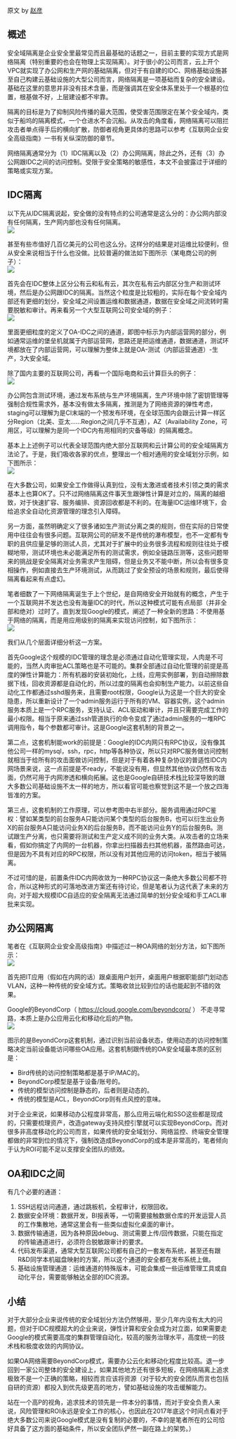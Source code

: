 原文 by [赵彦](https://mp.weixin.qq.com/s?__biz=MjM5NjQ5MTI5OA==&mid=2651747457&idx=1&sn=ffb0162b656c998b680f1e518548ad3e&chksm=bd12adcc8a6524dafdeca303db5c1adc70f1bf8705f11febe9ee6fbd35f74a00109faa57ab8d&mpshare=1&scene=1&srcid=0126PP6zvGBo52JPp9GZwksA#rd)  

## 概述

安全域隔离是企业安全里最常见而且最基础的话题之一，目前主要的实现方式是网络隔离（特别重要的也会在物理上实现隔离）。对于很小的公司而言，云上开个VPC就实现了办公网和生产网的基础隔离，但对于有自建的IDC、网络基础设施甚至自己构建云基础设施的大型公司而言，网络隔离是一项基础而复杂的安全建设。基础在这里的意思并非没有技术含量，而是强调其在安全体系里处于一个根基的位置，根基做不好，上层建设都不牢靠。  

隔离的目标是为了抑制风险传播的最大范围，使受害范围限定在某个安全域内，类似于船坞的隔离模式，一个仓进水不会沉船。从攻击的角度看，网络隔离可以阻拦攻击者单点得手后的横向扩散，防御者视角更具体的思路可以参考《互联网企业安全高级指南》一书有关纵深防御的章节。  

网络隔离通常分为（1）IDC隔离以及（2）办公网隔离，除此之外，还有（3）办公网跟IDC之间的访问控制。受限于安全策略的敏感性，本文不会披露过于详细的策略或实现方案。  

## IDC隔离

以下先从IDC隔离说起，安全做的没有特点的公司通常是这么分的：办公网内部没有任何隔离，生产网内部也没有任何隔离。  
![](../pictures/networkiso1.png)  


甚至有些市值好几百亿美元的公司也这么分。这样分的结果是对运维比较便利，但从安全来说相当于什么也没做。比较普遍的做法如下图所示（某电商公司的例子）：  
![](../pictures/networkiso2.png)  


首先会在IDC整体上区分公有云和私有云，其次在私有云内部区分生产和测试环境，然后是办公网跟IDC的隔离。当然这个粒度是比较粗的，实际在每个安全域内部还有更细的划分，安全域之间设置运维和数据通道，数据在安全域之间流转时需要脱敏和审计。再来看另一个大型互联网公司安全域的例子：  
![](../pictures/networkiso3.png)  


里面更细粒度的定义了OA-IDC之间的通道，即图中标示为内部运营网的部分，例如通常运维的堡垒机就属于内部运营网，思路还是把运维通道，数据通道，测试环境都放在了内部运营网，可以理解为整体上就是OA-测试（内部运营通道）-生产，3大安全域。  

除了国内主要的互联网公司，再看一个国际电商和云计算巨头的例子：  
![](../pictures/networkiso4.png)    


办公网包含测试环境，通过发布系统与生产环境隔离，生产环境中除了密钥管理等强制合规性需求外，基本没有做太多隔离，推测是为了网络资源的弹性考虑，staging可以理解为是CI末端的一个预发布环境，在全球范围内会跟云计算一样区分Region（北美、亚太……Region之间几乎不互通），AZ（Availability Zone，可用区，可以理解为是同一个IDC内有用相同的灾备等级）的隔离概念。  

基本上上述例子可以代表全球范围内绝大部分互联网和云计算公司的安全域隔离方法论了。于是，我们吸收各家的优点，整理出一个相对通用的安全域划分示例，如下图所示：  
![](../pictures/networkiso5.png)    


在大多数公司，如果安全工作做得认真到位，没有太激进或者技术引领之类的需求基本上也算OK了。只不过网络隔离这件事天生跟弹性计算是对立的，隔离的越细致，对于快速扩容、服务编排、资源回收都是不利的。在海量IDC运维环境下，会给追求全自动化资源管理的理念引入障碍。  

另一方面，虽然明确定义了很多诸如生产测试分离之类的规则，但在实际的日常使用中往往会有很多问题。互联网公司的研发不是传统的瀑布模型，也不一定都有专职的且供应量足够的测试人员，尤其对于扩展中的业务很多流程和规则往往处于模糊地带，测试环境也未必能满足所有的测试需求，例如全链路压测等，这些问题带来的挑战是安全隔离对业务需求产生阻碍，但是业务又不能中断，所以会有很多变相操作，例如直接去生产环境测试，从而跳过了安全预设的场景和规则，最后使得隔离看起来有点虚幻。  

笔者细数了一下网络隔离诞生于上个世纪，是自网络安全开始就有的概念，产生于一个互联网并不发达也没有海量IDC的时代，所以这种模式可能有点局部（并非全部和绝对）过时了。直到发现Google的模式，阐述了一种全新的思路：不使用基于网络的隔离，而是用应用级别的隔离来实现访问控制，如下图所示：  
![](../pictures/networkiso6.png)    

我们从几个层面详细分析这一方案。  

首先Google这个规模的IDC管理的理念是必须通过自动化管理实现，人肉是不可能的，当然人肉审批ACL策略也是不可能的。集群全部通过自动化管理的前提是高度的弹性计算能力：所有机器的安装初始化，上线，应用实例部署，到自动擦除数据下线，回收资源都是自动化的，所以过度的隔离也会抑制生产能力。以前这些自动化工作都通过sshd服务来，且需要root权限，Google认为这是一个巨大的安全隐患，所以重新设计了一个admin服务运行于所有的VM、容器实例，这个admin服务本质上是一个RPC服务，支持认证、ACL驱动和审计，并且只需要完成工作的最小权限。相当于原来通过ssh管道执行的命令变成了通过admin服务的一堆RPC调用指令，每个参数都可审计。这是Google这套机制的背景之一。  

第二点，这套机制能work的前提是：Google的IDC内网只有RPC协议，没有像其他公司一样的mysql，ssh，rpc，http等各种协议，所以只对RPC服务做访问控制就相当于给所有的攻击面做访问控制，但是对于有着各种复杂协议的普适性IDC内网场景来说，这一点前提是不ready，不能说没有用，但显然其他协议仍然有攻击面，仍然可用于内网渗透和横向拓展。这也是Google自研技术栈比较深导致的跟大多数公司基础设施不太一样的地方，所以看官可能也察觉到这不是一个放之四海皆准的方案。  

第三点，这套机制的工作原理，可以参考图中右半部分。服务调用通过RPC鉴权：譬如某类型的前台服务A只能访问某个类型的后台服务B，也可以衍生出业务X的前台服务A只能访问业务X的后台服务B，而不能访问业务Y的后台服务B。测试跟生产分离，也只需要将测试和生产定义成不同的业务大类。从攻击者的立场来看，假如你搞定了内网的一台机器，你拿出扫描器去扫其他机器，虽然路由可达，但是因为不具有对应的RPC权限，所以没有对其他应用的访问token，相当于被隔离。  

不过可惜的是，前置条件IDC内网收敛为一种RPC协议这一条绝大多数公司都不符合，所以这种形式的可落地改进方案还有待讨论，但是笔者认为这代表了未来的方向，对于超大规模IDC自适应的安全隔离无法通过简单的划分安全域和手工ACL审批来实现。  

## 办公网隔离

笔者在《互联网企业安全高级指南》中描述过一种OA网络的划分方法，如下图所示：  
![](../pictures/networkiso7.png)    


首先把IT应用（假如在内网的话）跟桌面用户划开，桌面用户根据职能部门划动态VLAN，这种一种传统的安全域方式。策略收敛比较到位的话也能起到不错的效果。  

Google的BeyondCorp（ https://cloud.google.com/beyondcorp/ ） 不走寻常路，本质上是办公应用云化和移动化后的产物。  
![](../pictures/networkiso8.png)    


图示的是BeyondCorp这套机制，通过识别当前设备状态，使用动态的访问控制策略决定当前设备能访问哪些OA应用。这套机制跟传统的OA安全域最本质的区别是：  

* Bird传统的访问控制策略都是基于IP/MAC的。
* BeyondCorp模型是基于设备/账号的。
* 传统的模型访问控制是静态的，后者则是动态的。
* 传统的模型是ACL，BeyondCorp则有点风控的意味。

对于企业来说，如果移动办公程度非常高，那么应用云端化和SSO这些都是现成的，只需要梳理资产，改造gateway支持风控引擎就可以实现BeyondCorp。而对很多非高度移动化的公司而言，如果传统的安全域划分、网络监控、终端安全管理都做的非常到位的情况下，强制改造成BeyondCorp的成本是非常高的，笔者倾向于认为ROI可能不足以支撑安全团队的绩效。  

## OA和IDC之间

有几个必要的通道：  

1. SSH远程访问通道，通过跳板机，全程审计，权限回收。
2. 数据安全环境：数据开发，BI报表等，一切需要接触数据仓库的开发运营人员的工作集散地，通常这里会有一些类似虚拟化桌面的审计。
3. 数据传输通道，因为各种原因debug、测试需要上传/回传数据，只能在指定的传输通道进行，必须符合脱敏跟审计的要求。
4. 代码发布渠道，通常大型互联网公司都有自己的一套发布系统，甚至还有跟R&D同学本机磁盘映射的方案，所以这个通道的安全都在发布系统上做。
5. 基础设施管理通道：运维通道的特殊版本，可能会集成一些运维管理工具或自动化平台，需要能够触达全部的IDC资源。

## 小结

对于大部分企业来说传统的安全域划分方法仍然够用，至少几年内没有太大的问题，但对于IDC规模超大的企业来说，弹性计算和安全会成为对立面，如果需要走Google的模式需要高度的集群管理自动化，较高的服务治理水平，高度统一的技术栈和极度收敛的内网协议。

如果OA网络需要BeyondCorp模式，需要办公云化和移动化程度比较高。退一步回到一家公司整体的安全建设上，如果其他地方还有很多短板，在网络隔离上追求极致不是一个正确的策略，相较而言应该将资源（对于较大的安全团队而言也包括自研的资源）都投入到优先级更高的地方，譬如基础设施的攻击缓解能力。

站在一个高P的视角，追求技术的领先是一件本分的事情，而对于安全负责人来说，风险管理和ROI永远是安全工作的核心，也因此在2017年底这个时间点看对于绝大多数公司来说Google模式是没有复制的必要的，不幸的是笔者所在的公司恰好具备了这方面的基础条件，所以安全团队俨然一副在路上的架势。）